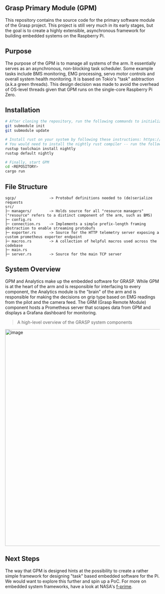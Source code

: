 ## Grasp Primary Module (GPM)
This repository contains the source code for the primary software module of the Grasp project. This project is still very much in its early stages, but the goal is to create a highly extensible, asynchronous framework for building embedded systems on the Raspberry Pi.

## Purpose
The purpose of the GPM is to manage all systems of the arm. It essentially serves as an asynchronous, non-blocking task scheduler. Some example tasks include BMS monitoring, EMG processing, servo motor controls and overall system health monitoring. It is based on Tokio's "task" asbtraction (a.k.a green threads). This design decision was made to avoid the overhead of OS-level threads given that GPM runs on the single-core Raspberry Pi Zero.

## Installation
```bash
# After cloning the repository, run the following commands to initialize the `sgcp` submodule
git submodule init
git submodule update

# Install rust on your system by following these instructions: https://www.rust-lang.org/tools/install
# You would need to install the nightly rust compiler -- run the following commands:
rustup toolchain install nightly
rustup default nightly

# Finally, start GPM
cd <REPOSITORY>
cargo run
```
## File Structure
```
sgcp/               -> Protobuf definitions needed to (de)serialize requests
src/                
├─ managers/        -> Holds source for all "resource managers" ("resource" refers to a distinct component of the arm, such as BMS)
├─ config.rs
├─ connection.rs    -> Implements a simple prefix-length framing abstraction to enable streaming protobufs
├─ exporter.rs      -> Source for the HTTP telemetry server exposing a custom prometheus exporter endpoint    
├─ macros.rs        -> A collection of helpful macros used across the codebase
├─ main.rs          
├─ server.rs        -> Source for the main TCP server   
```

## System Overview
GPM and Analytics make up the embedded software for GRASP. While GPM is at the heart of the arm and is responsible for interfacing to every component, the Analytics module is the "brain" of the arm and is responsible for making the decisions on grip type based on EMG readings from the pilot and the camera feed. The GRM (Grasp Remote Module) component hosts a Prometheus server that scrapes data from GPM and displays a Grafana dashboard for monitoring.

> A high-level overview of the GRASP system components
<p align="left">
  <img width="703" alt="image" src="https://github.com/user-attachments/assets/5e40bb3e-f838-440a-9d8c-5f6db26e568f">
</p>

## Next Steps
The way that GPM is designed hints at the possibility to create a rather simple framework for designing "task" based embedded software for the Pi. We would want to explore this further and spin up a PoC. For more on embedded system frameworks, have a look at NASA's [f-prime](https://github.com/nasa/fprime).
